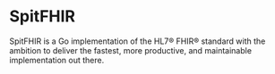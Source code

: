 # SpitFHIR

SpitFHIR is a Go implementation of the HL7® FHIR® standard with the ambition to deliver the fastest, more productive, and maintainable implementation out there.
